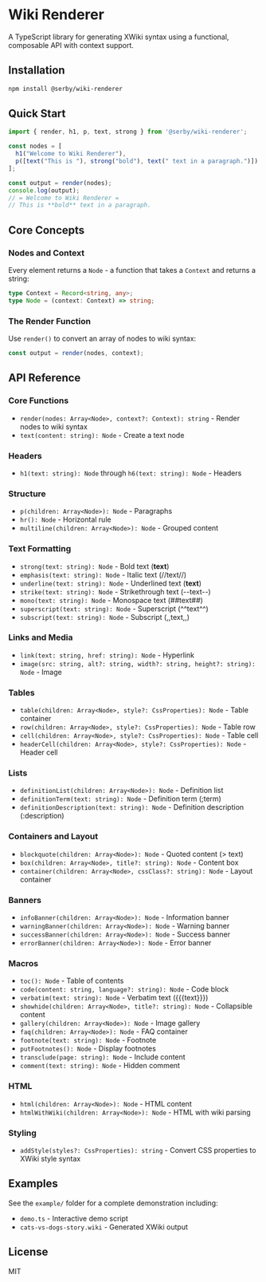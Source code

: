 # Wiki Renderer

A TypeScript library for generating XWiki syntax using a functional, composable API with context support.

## Installation

```bash
npm install @serby/wiki-renderer
```

## Quick Start

```typescript
import { render, h1, p, text, strong } from '@serby/wiki-renderer';

const nodes = [
  h1("Welcome to Wiki Renderer"),
  p([text("This is "), strong("bold"), text(" text in a paragraph.")])
];

const output = render(nodes);
console.log(output);
// = Welcome to Wiki Renderer =
// This is **bold** text in a paragraph.
```

## Core Concepts

### Nodes and Context

Every element returns a `Node` - a function that takes a `Context` and returns a string:

```typescript
type Context = Record<string, any>;
type Node = (context: Context) => string;
```

### The Render Function

Use `render()` to convert an array of nodes to wiki syntax:

```typescript
const output = render(nodes, context);
```

## API Reference

### Core Functions
- `render(nodes: Array<Node>, context?: Context): string` - Render nodes to wiki syntax
- `text(content: string): Node` - Create a text node

### Headers
- `h1(text: string): Node` through `h6(text: string): Node` - Headers

### Structure
- `p(children: Array<Node>): Node` - Paragraphs
- `hr(): Node` - Horizontal rule
- `multiline(children: Array<Node>): Node` - Grouped content

### Text Formatting
- `strong(text: string): Node` - Bold text (**text**)
- `emphasis(text: string): Node` - Italic text (//text//)
- `underline(text: string): Node` - Underlined text (__text__)
- `strike(text: string): Node` - Strikethrough text (--text--)
- `mono(text: string): Node` - Monospace text (##text##)
- `superscript(text: string): Node` - Superscript (^^text^^)
- `subscript(text: string): Node` - Subscript (,,text,,)

### Links and Media
- `link(text: string, href: string): Node` - Hyperlink
- `image(src: string, alt?: string, width?: string, height?: string): Node` - Image

### Tables
- `table(children: Array<Node>, style?: CssProperties): Node` - Table container
- `row(children: Array<Node>, style?: CssProperties): Node` - Table row
- `cell(children: Array<Node>, style?: CssProperties): Node` - Table cell
- `headerCell(children: Array<Node>, style?: CssProperties): Node` - Header cell

### Lists
- `definitionList(children: Array<Node>): Node` - Definition list
- `definitionTerm(text: string): Node` - Definition term (;term)
- `definitionDescription(text: string): Node` - Definition description (:description)

### Containers and Layout
- `blockquote(children: Array<Node>): Node` - Quoted content (> text)
- `box(children: Array<Node>, title?: string): Node` - Content box
- `container(children: Array<Node>, cssClass?: string): Node` - Layout container

### Banners
- `infoBanner(children: Array<Node>): Node` - Information banner
- `warningBanner(children: Array<Node>): Node` - Warning banner
- `successBanner(children: Array<Node>): Node` - Success banner
- `errorBanner(children: Array<Node>): Node` - Error banner

### Macros
- `toc(): Node` - Table of contents
- `code(content: string, language?: string): Node` - Code block
- `verbatim(text: string): Node` - Verbatim text ({{{text}}})
- `showhide(children: Array<Node>, title?: string): Node` - Collapsible content
- `gallery(children: Array<Node>): Node` - Image gallery
- `faq(children: Array<Node>): Node` - FAQ container
- `footnote(text: string): Node` - Footnote
- `putFootnotes(): Node` - Display footnotes
- `transclude(page: string): Node` - Include content
- `comment(text: string): Node` - Hidden comment

### HTML
- `html(children: Array<Node>): Node` - HTML content
- `htmlWithWiki(children: Array<Node>): Node` - HTML with wiki parsing

### Styling
- `addStyle(styles?: CssProperties): string` - Convert CSS properties to XWiki style syntax

## Examples

See the `example/` folder for a complete demonstration including:
- `demo.ts` - Interactive demo script
- `cats-vs-dogs-story.wiki` - Generated XWiki output

## License

MIT
